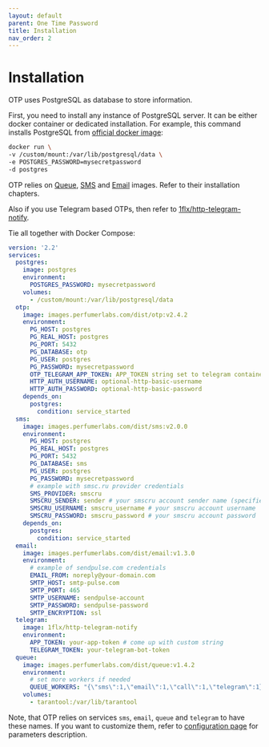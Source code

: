 ```yaml
---
layout: default
parent: One Time Password
title: Installation
nav_order: 2
---
```


Installation
============

OTP uses PostgreSQL as database to store information.

First, you need to install any instance of PostgreSQL server. It can be either docker container or dedicated installation.
For example, this command installs PostgreSQL from [official docker image](https://hub.docker.com/_/postgres):

```bash
docker run \
-v /custom/mount:/var/lib/postgresql/data \
-e POSTGRES_PASSWORD=mysecretpassword
-d postgres
```

OTP relies on [Queue](/images/queue), [SMS](/images/sms) and [Email](/images/email) images.
Refer to their installation chapters.

Also if you use Telegram based OTPs, then refer to [1flx/http-telegram-notify](https://github.com/flxs/http-telegram-notify).

Tie all together with Docker Compose:

```yml
version: '2.2'
services:
  postgres:
    image: postgres
    environment:
      POSTGRES_PASSWORD: mysecretpassword
    volumes:
      - /custom/mount:/var/lib/postgresql/data
  otp:
    image: images.perfumerlabs.com/dist/otp:v2.4.2
    environment:
      PG_HOST: postgres
      PG_REAL_HOST: postgres
      PG_PORT: 5432
      PG_DATABASE: otp
      PG_USER: postgres
      PG_PASSWORD: mysecretpassword
      OTP_TELEGRAM_APP_TOKEN: APP_TOKEN string set to telegram container
      HTTP_AUTH_USERNAME: optional-http-basic-username
      HTTP_AUTH_PASSWORD: optional-http-basic-password
    depends_on:
      postgres:
        condition: service_started
  sms:
    image: images.perfumerlabs.com/dist/sms:v2.0.0
    environment:
      PG_HOST: postgres
      PG_REAL_HOST: postgres
      PG_PORT: 5432
      PG_DATABASE: sms
      PG_USER: postgres
      PG_PASSWORD: mysecretpassword
      # example with smsc.ru provider credentials
      SMS_PROVIDER: smscru
      SMSCRU_SENDER: sender # your smscru account sender name (specified in their cabinet)
      SMSCRU_USERNAME: smscru_username # your smscru account username
      SMSCRU_PASSWORD: smscru_password # your smscru account password
    depends_on:
      postgres:
        condition: service_started
  email:
    image: images.perfumerlabs.com/dist/email:v1.3.0
    environment:
      # example of sendpulse.com credentials
      EMAIL_FROM: noreply@your-domain.com
      SMTP_HOST: smtp-pulse.com
      SMTP_PORT: 465
      SMTP_USERNAME: sendpulse-account
      SMTP_PASSWORD: sendpulse-password
      SMTP_ENCRYPTION: ssl
  telegram:
    image: 1flx/http-telegram-notify
    environment:
      APP_TOKEN: your-app-token # come up with custom string
      TELEGRAM_TOKEN: your-telegram-bot-token
  queue:
    image: images.perfumerlabs.com/dist/queue:v1.4.2
    environment:
      # set more workers if needed
      QUEUE_WORKERS: "{\"sms\":1,\"email\":1,\"call\":1,\"telegram\":1}"
    volumes:
      - tarantool:/var/lib/tarantool
```

Note, that OTP relies on services `sms`, `email`, `queue` and `telegram` to have these names.
If you want to customize them, refer to [configuration page](/images/otp/config) for parameters description.
